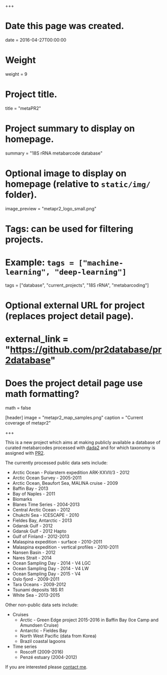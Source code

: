+++
# Date this page was created.
date = 2016-04-27T00:00:00

# Weight
weight = 9

# Project title.
title = "metaPR2"

# Project summary to display on homepage.
summary = "18S rRNA metabarcode database"

# Optional image to display on homepage (relative to `static/img/` folder).
image_preview = "metapr2_logo_small.png"

# Tags: can be used for filtering projects.
# Example: `tags = ["machine-learning", "deep-learning"]`
tags = ["database", "current_projects", "18S rRNA", "metabarcoding"]

# Optional external URL for project (replaces project detail page).
# external_link = "https://github.com/pr2database/pr2database"

# Does the project detail page use math formatting?
math = false

[header]
image = "metapr2_map_samples.png"
caption = "Current coverage of metapr2"

+++

This is a new project which aims at making publicly available a database of curated metabarcodes processed with [dada2](https://benjjneb.github.io/dada2/tutorial.html) and for which taxonomy is assigned with [PR2](https://github.com/pr2database/pr2database).

The currently processed public data sets include:

* Arctic Ocean - Polarstern expedition ARK-XXVII/3 - 2012
* Arctic Ocean Survey - 2005-2011
* Arctic Ocean, Beaufort Sea, MALINA cruise - 2009
* Baffin Bay - 2013
* Bay of Naples - 2011
* Biomarks
* Blanes Time Series - 2004-2013
* Central Arctic Ocean - 2012
* Chukchi Sea - ICESCAPE - 2010
* Fieldes Bay, Antarctic - 2013
* Gdansk Gulf - 2012
* Gdansk Gulf - 2012 Hapto
* Gulf of Finland - 2012-2013
* Malaspina expedition - surface - 2010-2011
* Malaspina expedition - vertical profiles - 2010-2011
* Nansen Basin - 2012
* Nares Strait - 2014
* Ocean Sampling Day - 2014 - V4 LGC
* Ocean Sampling Day - 2014 - V4 LW
* Ocean Sampling Day - 2015 - V4
* Oslo fjord - 2009-2011
* Tara Oceans - 2009-2012
* Tsunami deposits 18S R1
* White Sea - 2013-2015

Other non-public data sets include:

* Cruises
  * Arctic - Green Edge project 2015-2016 in Baffin Bay (Ice Camp and Amundsen Cruise)
  * Antarctic - Fieldes Bay
  * North West Pacific (data from Korea)
  * Brazil coastal lagoons
* Time series
  * Roscoff (2009-2016)
  * Penzé estuary (2004-2012)

If you are interested please [contact me](mailto:vaulot@gmail.com).
